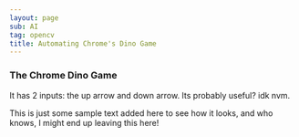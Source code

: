 ```yaml
---
layout: page
sub: AI
tag: opencv
title: Automating Chrome's Dino Game
---
```


### The Chrome Dino Game

It has 2 inputs: the up arrow and down arrow. Its probably useful? idk nvm.

This is just some sample text added here to see how it looks, and who knows, I
might end up leaving this here!

